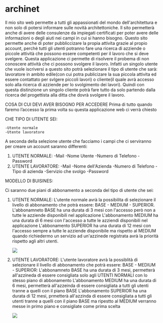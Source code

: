 # archinet

Il mio sito web permette a tutti gli appassionati del mondo dell'architettura e non solo di potersi informare sulle novità architettoniche. Il sito permetterà anche di avere delle consulenze da impiegati certificati per poter avere delle informazioni o degli aiuti nei campi in cui si hanno bisogno.
Questo sito permette anche di poter pubbliccizare la propia attivita grazie al propio account, perchè tutti gli utenti potranno fare una ricerca di azziende o piccole attività che possono essere competenti per il lavoro che si deve svelgere. 
Questa applicazione ci permette di risolvere il probema di non conoscere attività che ci possono svolgere il lavoro. Infatti un singolo utente che vuole iscriversi a questo sito potrà selezionare il tipo di utente che sarà: lavoratore in ambito edile(con cui potra publicizare la sua piccola attivita ed essere contattato per svlgere piccoli lavori) o cliente(il quale avrà accesso solo alla ricerca di azziende per lo svolgimento dei lavori). Quindi con questa distinzione un singolo cliente potrà fare tutto da solo partendo dalla ricerca del progettista alla ditta che dovrà svolgere il lavoro.

COSA DI CUI DEVI AVER BISOGNO PER ACCEDERE
Prima di tutto quando faremo l’accesso la prima volta su questa applicazione web ci verrà chiesto

CHE TIPO DI UTENTE SEI:

    -Utente normale
    -Utente lavoratore
    
A seconda della selezione utente che facciamo i campi che ci serviranno per creare un account saranno differenti:
  1. UTENTE NORMALE:
      -Mail
      -Nome Utente
      -Numero di Telefono
      -Password
  2. UTENTE LAVORATORE:
      -Mail
      -Nome dell'Azienda
      -Numero di Telefono
      -Tipo di azienda
      -Servizio che svolgo
      -Password
     
MODELLO DI BUISINES:

Ci saranno due piani di abbonamento a seconda del tipo di utente che sei:
   1. UTENTE NORMALE:
      L'utente normale avrà la possibilita di selezionare il livello di abbonamento che potrà essere: BASE - MEDIUM - SUPERIOR.
        L'abbonamneto BASE ha una durata di 3 mesi con l'accesso però non a tutte le azziende disponibili nel applicazione
        L'abbonamento MEDIUM ha una durata di 6 mesi con l'accesso a tutte le azziendi disponibili nel applicazione
        L'abbonamento SUPERIOR ha una durata di 12 mesi con l'accesso sempre a tutte le azziende disponibile ma rispetto al MEDIUM quando richiedermo un servizio ad un'azzinede registrata avrà la priorità rispetto agli altri utenti.

        <img src="http://yuml.me/diagram/scruffy/usecase/ [UTENTE NORMALE] - (Registrazione),[UTENTE NORMALE] - (Accesso),(Accesso) > (Selezione Piano Abbonamento),(Selezione Piano Abbonamento) > (Base),(Selezione Piano Abbonamento) > (Medium),(Selezione Piano Abbonamento) > (Superior),(Selezione Piano Abbonamento) > (Transazione),(Base) < (3 mesi),(Base) < (ricerca limitata delle aziende),(Medium) < (6 mesi),(Medium) < (ricerca completa aziende),(Superior) < (12 mesi),(Superior) < (ricerca completa aziende),(Superior) < (priorità nei lavori),(Transazione) > (Aggiungere Carta),(Transazione) > (Autenticazione),(Transazione) > (Conferma Pagamento)">


   
   2. UTENTE LAVORATORE:
      L'utente lavoratore avrà la possiblità di selezionare il livello di abbonamento che potrà essere: BASE - MEDIUM - SUPERIOR:
        L'abbonamneto BASE ha una durata di 3 mesi, permetterà all'azzineda di essere consigliata solo agli UTENTI NORMALI con lo stesso piano di abbonamento
        L'abbonamento MEDIUM ha una durata di 6 mesi, permetterà all'azzeinda di essere consigliata a tutti gli utenti tranne a quelli con il piano BASE
        L'abbonamento SUPERIOR ha una durata di 12 mesi, prmetterà all'azzinda di essere consigliata a tutti gli utenti tranne a quelli con il piano BASE ma ripestto al MEDIUM verranno messe in primo piano e consigliate come prima scelta

      <img src="http://yuml.me/diagram/scruffy/usecase/[UTENTE LAVORATORE] - (Registrazione),[UTENTE LAVORATORE] - (Accesso),(Accesso) > (Selezione Piano Abbonamento),(Selezione Piano Abbonamento) > (Base),(Selezione Piano Abbonamento) > (Medium),(Selezione Piano Abbonamento) > (Superior),(Selezione Piano Abbonamento) > (Transazione),(Base) < (3 mesi),(Base) < (aziende visibile solo agli utenti con piano base),(Medium) < (6 mesi),(Medium) < (aziende visibile a tutti gli utenti tranne con piano base),(Superior) < (12 mesi),(Superior) < (aziende visibile a tutti gli utenti tranne con piano base),(Superior) < (azienda messa in primo piano ripsetto a quelle con il piano medium),(Transazione) > (Aggiungere Carta),(Transazione) > (Autenticazione),(Transazione) > (Conferma Pagamento)" >


